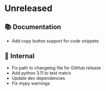 # Unreleased

## 📚 Documentation
* Add copy button support for code snippets

## 🔩  Internal
* Fix path to changelog file for GitHub release
* Add python 3.11 to test matrix
* Update dev dependencies
* Fix mypy warnings
